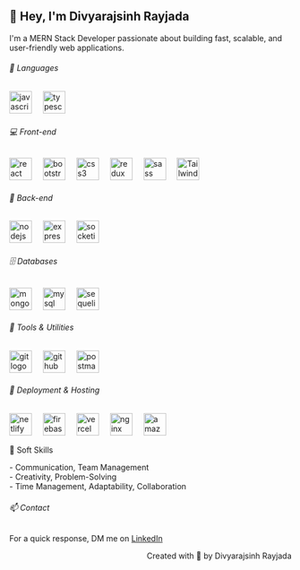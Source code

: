 ## 👋 Hey, I'm Divyarajsinh Rayjada
I'm a MERN Stack Developer passionate about building fast, scalable, and user-friendly web applications.

<h6 align="left">📝 Languages</h6>
<div align="left">
  <img src="https://cdn.jsdelivr.net/gh/devicons/devicon/icons/javascript/javascript-original.svg" height="40" alt="javascript logo" />
  <img width="12" />
  <img src="https://cdn.jsdelivr.net/gh/devicons/devicon/icons/typescript/typescript-original.svg" height="40" alt="typescript logo" />
</div>

<h6 align="left">💻 Front-end</h6>
<div align="left">
  <img src="https://cdn.jsdelivr.net/gh/devicons/devicon/icons/react/react-original.svg" height="40" alt="react logo" />
  <img width="12" />
  <img src="https://cdn.jsdelivr.net/gh/devicons/devicon/icons/bootstrap/bootstrap-original.svg" height="40" alt="bootstrap logo" />
  <img width="12" />
  <img src="https://cdn.jsdelivr.net/gh/devicons/devicon/icons/css3/css3-original.svg" height="40" alt="css3 logo" />
  <img width="12" />
  <img src="https://cdn.jsdelivr.net/gh/devicons/devicon/icons/redux/redux-original.svg" height="40" alt="redux logo" />
  <img width="12" />
  <img src="https://cdn.jsdelivr.net/gh/devicons/devicon/icons/sass/sass-original.svg" height="40" alt="sass logo" />
  <img width="12" />
  <img src="https://cdn.simpleicons.org/tailwindcss/06B6D4" height="40" alt="Tailwind CSS logo" />
</div>

<h6 align="left">🔧 Back-end</h6>
<div align="left">
  <img src="https://cdn.jsdelivr.net/gh/devicons/devicon/icons/nodejs/nodejs-original.svg" height="40" alt="nodejs logo" />
  <img width="12" />
  <!-- Replacing black express logo with white-in-dark background -->
  <img src="https://skillicons.dev/icons?i=express" height="40" alt="express logo" />
  <img width="12" />
  <!-- Using icon from SimpleIcons to fix visibility -->
  <img src="https://cdn.simpleicons.org/socketdotio/010101/ffffff" height="40" alt="socketio logo" />
</div>

<h6 align="left">🗄️ Databases</h6>
<div align="left">
  <img src="https://cdn.jsdelivr.net/gh/devicons/devicon/icons/mongodb/mongodb-original.svg" height="40" alt="mongodb logo" />
  <img width="12" />
  <img src="https://cdn.jsdelivr.net/gh/devicons/devicon/icons/mysql/mysql-original.svg" height="40" alt="mysql logo" />
  <img width="12" />
  <!-- Replace Sequelize with white version from SimpleIcons -->
  <img src="https://cdn.simpleicons.org/sequelize/52B0E7/white" height="40" alt="sequelize logo" />
</div>

<h6 align="left">🧪 Tools & Utilities</h6>
<div align="left">
  <img src="https://cdn.jsdelivr.net/gh/devicons/devicon/icons/git/git-original.svg" height="40" alt="git logo" />
  <img width="12" />
  <!-- Replacing GitHub with white version -->
  <img src="https://skillicons.dev/icons?i=github" height="40" alt="github logo" />
  <img width="12" />
  <img src="https://cdn.simpleicons.org/postman/FF6C37" height="40" alt="postman logo" />
</div>

<h6 align="left">🚀 Deployment & Hosting</h6>
<div align="left">
  <img src="https://cdn.simpleicons.org/netlify/00C7B7" height="40" alt="netlify logo" />
  <img width="12" />
  <img src="https://skillicons.dev/icons?i=firebase" height="40" alt="firebase logo" />
  <img width="12" />
  <img src="https://skillicons.dev/icons?i=vercel" height="40" alt="vercel logo" />
  <img width="12" />
  <img src="https://cdn.simpleicons.org/nginx/009639" height="40" alt="nginx logo" />
  <img width="12" />
  <img src="https://skillicons.dev/icons?i=aws" height="40" alt="amazon aws logo" />
</div>

<p align="left">🧠 Soft Skills</p>
<p align="left">
- Communication, Team Management<br>
- Creativity, Problem-Solving<br>
- Time Management, Adaptability, Collaboration
</p>

<h6 align="left">📫 Contact</h6>
<p align="left">For a quick response, DM me on <a target="_blank" href="https://www.linkedin.com/in/divyarajsinh-rayjada-aa695025b/">LinkedIn</a></p>

<p align="right">Created with 🧡 by Divyarajsinh Rayjada</p>
